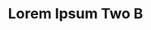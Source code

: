 ---
layout: page
permalink: /application-guidelines/lorem-ipsum-two/part-D/
breadcrumb: Application Guidelines (Lorem Ipsum Two B) 
title: Lorem Ipsum Two B
collection_name: application-guidelines
third_nav_title: "Second Level B"
---
